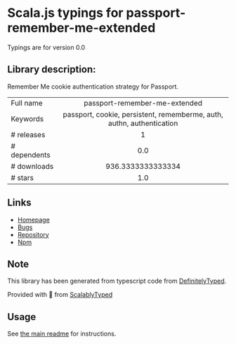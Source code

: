 
# Scala.js typings for passport-remember-me-extended

Typings are for version 0.0

## Library description:
Remember Me cookie authentication strategy for Passport.

|                    |                 |
| ------------------ | :-------------: |
| Full name          | passport-remember-me-extended |
| Keywords           | passport, cookie, persistent, rememberme, auth, authn, authentication |
| # releases         | 1 |
| # dependents       | 0.0 |
| # downloads        | 936.3333333333334 |
| # stars            | 1.0 |

## Links
- [Homepage](https://github.com/dereklakin/passport-remember-me#readme)
- [Bugs](http://github.com/dereklakin/passport-remember-me/issues)
- [Repository](https://github.com/dereklakin/passport-remember-me)
- [Npm](https://www.npmjs.com/package/passport-remember-me-extended)
    


## Note
This library has been generated from typescript code from [DefinitelyTyped](https://definitelytyped.org).

Provided with :purple_heart: from [ScalablyTyped](https://github.com/oyvindberg/ScalablyTyped)

## Usage
See [the main readme](../../readme.md) for instructions.


